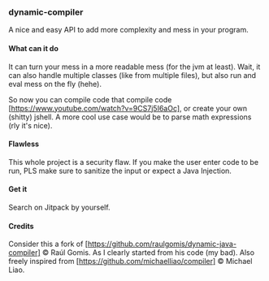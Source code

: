 ### dynamic-compiler
A nice and easy API to add more complexity and mess in your program.

#### What can it do
It can turn your mess in a more readable mess (for the jvm at least).
Wait, it can also handle multiple classes (like from multiple files), 
but also run and eval mess on the fly (hehe). 

So now you can compile code that compile code [https://www.youtube.com/watch?v=9CS7j5I6aOc], 
or create your own (shitty) jshell. A more cool use case would be to parse 
math expressions (rly it's nice).

#### Flawless
This whole project is a security flaw. If you make the user enter code to 
be run, PLS make sure to sanitize the input or expect a Java Injection.

#### Get it
Search on Jitpack by yourself.

#### Credits
Consider this a fork of [https://github.com/raulgomis/dynamic-java-compiler] © Raúl Gomis. As I clearly started from his code (my bad).
Also freely inspired from [https://github.com/michaelliao/compiler] © Michael Liao.